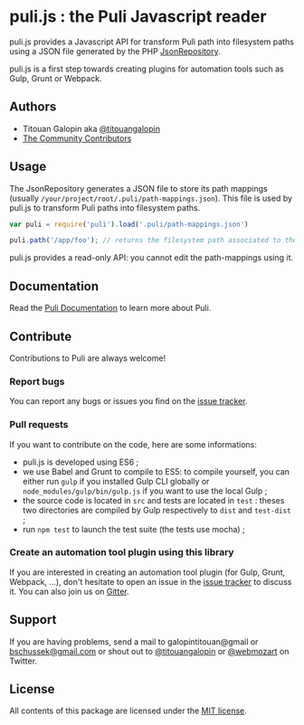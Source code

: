 puli.js : the Puli Javascript reader
====================================

puli.js provides a Javascript API for transform Puli path into filesystem paths using a JSON
file generated by the PHP [JsonRepository].

puli.js is a first step towards creating plugins for automation tools such as Gulp, Grunt or
Webpack. 

Authors
-------

* Titouan Galopin aka [@titouangalopin]
* [The Community Contributors]

Usage
-----

The JsonRepository generates a JSON file to store its path mappings (usually
`/your/project/root/.puli/path-mappings.json`). This file is used by puli.js to transform Puli
paths into filesystem paths.

```js
var puli = require('puli').load('.puli/path-mappings.json')

puli.path('/app/foo'); // returns the filesystem path associated to the virtual path /app/foo
```

puli.js provides a read-only API: you cannot edit the path-mappings using it.

Documentation
-------------

Read the [Puli Documentation] to learn more about Puli.

Contribute
----------

Contributions to Puli are always welcome!

### Report bugs

You can report any bugs or issues you find on the [issue tracker].

### Pull requests

If you want to contribute on the code, here are some informations:

- puli.js is developed using ES6 ;
- we use Babel and Grunt to compile to ES5: to compile yourself, you can either run `gulp` if
you installed Gulp CLI globally or `node_modules/gulp/bin/gulp.js` if you want to use the local Gulp ;
- the source code is located in `src` and tests are located in `test` : theses two directories are
compiled by Gulp respectively to `dist` and `test-dist` ;
- run `npm test` to launch the test suite (the tests use mocha) ;

### Create an automation tool plugin using this library

If you are interested in creating an automation tool plugin (for Gulp, Grunt, Webpack, ...), don't
hesitate to open an issue in the [issue tracker] to discuss it. You can also join us on [Gitter].

Support
-------

If you are having problems, send a mail to galopintitouan@gmail or bschussek@gmail.com or shout
out to [@titouangalopin] or [@webmozart] on Twitter.

License
-------

All contents of this package are licensed under the [MIT license].

[Puli]: http://puli.io
[JsonRepository]: https://github.com/puli/repository/blob/1.0/src/JsonRepository.php
[The Community Contributors]: https://github.com/tgalopin/puli.js/graphs/contributors
[Installation guide]: http://docs.puli.io/en/latest/installation.html
[Puli Documentation]: http://docs.puli.io/en/latest/index.html
[issue tracker]: https://github.com/tgalopin/puli.js/issues
[Git repository]: https://github.com/puli/repository
[MIT license]: LICENSE
[Gitter]: https://gitter.im/puli/issues
[@webmozart]: https://twitter.com/webmozart
[@titouangalopin]: https://twitter.com/titouangalopin
